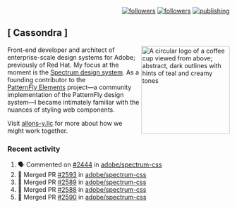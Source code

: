 <p align="right"><a rel="me" href="https://front-end.social/@castastrophe">
    <img alt="followers" title="Follow me on Mastodon" src="https://img.shields.io/mastodon/follow/109297102751309835?domain=https%3A%2F%2Ffront-end.social&label=Follow&logo=mastodon&logoColor=white&style=for-the-badge&labelColor=008080&color=006969"/></a>
  <a href="https://codepen.io/castastrophe/">
    <img alt="followers" title="Follow me on CodePen" src="https://img.shields.io/badge/23-1?color=640464&labelColor=7c007c&style=for-the-badge&logo=codepen&label=Follow"/></a>
<a href="https://castastrophe.medium.com/">
    <img alt="publishing" title="View articles on Medium" src="https://img.shields.io/badge/107-1?color=666&labelColor=444&label=subscribe&logo=medium&logoColor=white&style=for-the-badge"/></a>
</p>

## [&nbsp;Cassondra&nbsp;]

<img align="right" src="https://github-production-user-asset-6210df.s3.amazonaws.com/1840295/253016758-ba468774-1cd3-42c2-8f43-947b5eeb5edf.png" height="200" alt="A circular logo of a coffee cup viewed from above; abstract, dark outlines with hints of teal and creamy tones">

Front-end developer and architect of enterprise-scale design systems for Adobe; previously of Red Hat. My focus at the moment is the [Spectrum design system](https://github.com/adobe/spectrum-css). As a founding contributor to the [PatternFly&nbsp;Elements](https://github.com/patternfly/patternfly-elements) project&mdash;a community implementation of the PatternFly design system&mdash;I became intimately familiar with the nuances of styling web components.

Visit [allons-y.llc](http://allons-y.llc/) for more about how we might work together.

### Recent activity

<!--START_SECTION:activity-->
1. 🗣 Commented on [#2444](https://github.com/adobe/spectrum-css/pull/2444#issuecomment-2020804716) in [adobe/spectrum-css](https://github.com/adobe/spectrum-css)
2. 🎉 Merged PR [#2593](https://github.com/adobe/spectrum-css/pull/2593) in [adobe/spectrum-css](https://github.com/adobe/spectrum-css)
3. 🎉 Merged PR [#2589](https://github.com/adobe/spectrum-css/pull/2589) in [adobe/spectrum-css](https://github.com/adobe/spectrum-css)
4. 🎉 Merged PR [#2588](https://github.com/adobe/spectrum-css/pull/2588) in [adobe/spectrum-css](https://github.com/adobe/spectrum-css)
5. 🎉 Merged PR [#2590](https://github.com/adobe/spectrum-css/pull/2590) in [adobe/spectrum-css](https://github.com/adobe/spectrum-css)
<!--END_SECTION:activity-->
